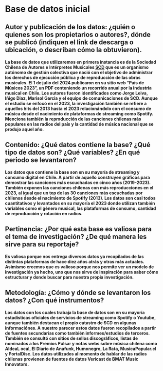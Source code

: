 # Base de datos inicial
## Autor y publicación de los datos: ¿quién o quienes son los propietarios o autores?, dónde se publicó (indiquen el link de descarga o ubicación, o describan cómo la obtuvieron).

#### La base de datos que utilizaremos en primera instancia es de la Sociedad Chilena de Autores e Intérpretes Musicales [SCD](https://www.scd.cl/content/uploads/2024/07/PAIS-DE-M%C3%9ASICOS_2023.pdf) que es un organismo autónomo de gestión colectiva que nació con el objetivo de administrar los derechos de ejecución pública y de reproducción de las obras musicales. El 1 de julio del 2024 publicaron en su sitio web “País de Músicos 2023”, un PDF conteniendo un recorrido anual por la industria musical en Chile. Los autores fueron identificados como Jorge Leiva, Iñigo Diaz, Marisol Garcia y el equipo de comunicaciones de SCD. Aunque el estudio se enfocó en el 2023, la investigación también se refiere a aquellos hits del 2013 hasta el 2023 relacionándolo con el consumo de música desde el nacimiento de plataformas de streaming como Spotify. Menciona también la reproducción de las canciones chilenas más populares en las radios del país y la cantidad de música nacional que se produjo aquel año. 

## Contenido: ¿Qué datos contiene la base? ¿Qué tipo de datos son? ¿Qué variables? ¿En qué periodo se levantaron?

#### Los datos que contiene la base son en su mayoría de streaming y consumo digital en Chile. A partir de aquello construyen gráficos para demostrar las canciones más escuchadas en  cinco años (2019-2023). También exponen las canciones chilenas con más reproducciones en el 2023, al igual que un top de las 30 canciones más escuchadas por chilenos desde el nacimiento de Spotify (2013). Los datos son casi todos cuantitativos y levantados en su mayoría el 2023 donde utilizan también variables como el género musical, las plataformas de consumo, cantidad de reproducción y rotación en radios.


## Pertinencia: ¿Por qué esta base es valiosa para el tema de investigación? ¿De qué manera les sirve para su reportaje?

#### Es valiosa porque nos entrega diversos datos ya recopilados de las distintas plataformas de hace diez años atrás y otras más actuales. Asimismo creemos que es valioso porque nos permite ver un modelo de investigación ya hecho, uno que nos sirve de inspiración para saber cómo estructurar y donde buscar para nuestra propia investigación.

## Metodología: ¿Cómo y dónde se levantaron los datos? ¿Con qué instrumentos? 

#### Los datos con los cuales trabaja la base de datos son en su mayoría estadísticas oficiales de servicios de streaming como Spotify o Youtube, aunque también destacan el propio catastro de SCD en algunas informaciónes. A nuestro parecer estos datos fueron recopilados a partir de fuentes secundarias como también informes/estudios de terceros. También se consultó con sitios de sellos discográficos, listas de nominados a los Premios Pulsar y notas webs sobre música chilena como AldeaL ocal, El Diario de Anafunk, Humonegro, La Rata, MusicaPopular.cl y PortalDisc. Los datos utilizados al momento de hablar de las radios chilenas provienen de fuentes de datos Vericast de BMAT Music Innovators.
